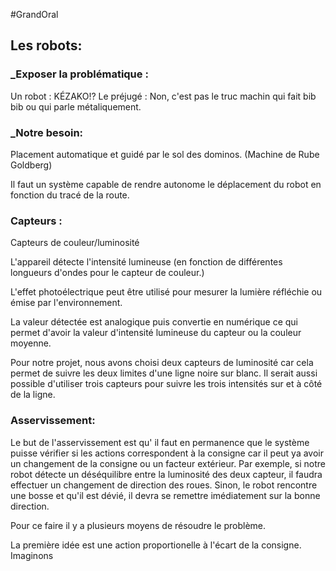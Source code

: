 #GrandOral

## Les robots:

### _Exposer la problématique :
Un robot : KÉZAKO!?
Le préjugé : Non, c'est pas le truc machin qui fait bib bib ou qui parle métaliquement.

### _Notre besoin:
Placement automatique et guidé par le sol  des dominos. (Machine de Rube Goldberg)

Il faut un système capable de rendre autonome le déplacement du robot en fonction du tracé de la route.

### Capteurs :
Capteurs de couleur/luminosité

L'appareil détecte l'intensité lumineuse (en fonction de différentes longueurs d'ondes pour le capteur de couleur.)

L'effet photoélectrique peut être utilisé pour mesurer la lumière réfléchie ou émise par l'environnement.

La valeur détectée est analogique puis convertie en numérique ce qui permet d'avoir la valeur d'intensité lumineuse du capteur ou la couleur moyenne.

Pour notre projet, nous avons choisi deux capteurs de luminosité car cela permet de suivre les deux limites d'une ligne noire sur blanc.
Il serait aussi possible d'utiliser trois capteurs pour suivre les trois intensités sur et à côté de la ligne.

### Asservissement:

Le but de l'asservissement est qu' il faut en permanence que le système puisse vérifier si les actions correspondent à la consigne car il peut ya avoir un changement de la consigne ou un facteur extérieur. Par exemple, si notre robot détecte un déséquilibre entre la luminosité des deux capteur, il faudra effectuer un changement de direction des roues. Sinon, le robot rencontre une bosse et qu'il est dévié, il devra se remettre imédiatement sur la bonne direction.

Pour ce faire il y a plusieurs moyens de résoudre le problème.

La première idée est une action proportionelle à l'écart de la consigne.
Imaginons 